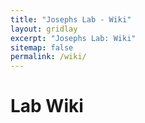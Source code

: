 ```yaml
---
title: "Josephs Lab - Wiki"
layout: gridlay
excerpt: "Josephs Lab: Wiki"
sitemap: false
permalink: /wiki/
---
```


# Lab Wiki

